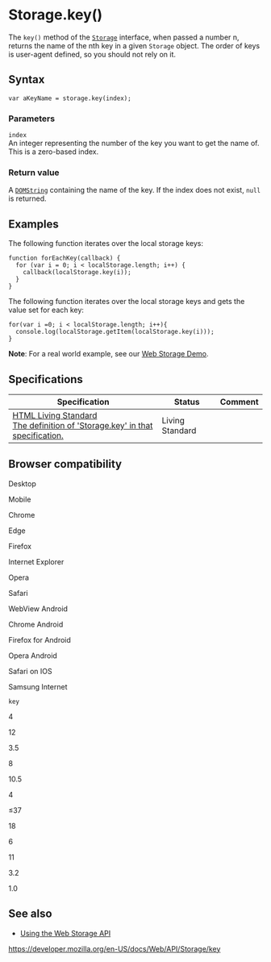 Storage.key()
=============

The `key()` method of the [`Storage`](../storage) interface, when passed a number n, returns the name of the nth key in a given `Storage` object. The order of keys is user-agent defined, so you should not rely on it.

Syntax
------

    var aKeyName = storage.key(index);

### Parameters

`index`  
An integer representing the number of the key you want to get the name of. This is a zero-based index.

### Return value

A [`DOMString`](../domstring) containing the name of the key. If the index does not exist, `null` is returned.

Examples
--------

The following function iterates over the local storage keys:

    function forEachKey(callback) {
      for (var i = 0; i < localStorage.length; i++) {
        callback(localStorage.key(i));
      }
    }

The following function iterates over the local storage keys and gets the value set for each key:

    for(var i =0; i < localStorage.length; i++){
      console.log(localStorage.getItem(localStorage.key(i)));
    }

**Note**: For a real world example, see our [Web Storage Demo](https://mdn.github.io/dom-examples/web-storage/).

Specifications
--------------

<table><thead><tr class="header"><th>Specification</th><th>Status</th><th>Comment</th></tr></thead><tbody><tr class="odd"><td><a href="https://html.spec.whatwg.org/multipage/webstorage.html#dom-storage-key">HTML Living Standard<br />
<span class="small">The definition of 'Storage.key' in that specification.</span></a></td><td><span class="spec-living">Living Standard</span></td><td></td></tr></tbody></table>

Browser compatibility
---------------------

Desktop

Mobile

Chrome

Edge

Firefox

Internet Explorer

Opera

Safari

WebView Android

Chrome Android

Firefox for Android

Opera Android

Safari on IOS

Samsung Internet

`key`

4

12

3.5

8

10.5

4

≤37

18

6

11

3.2

1.0

See also
--------

-   [Using the Web Storage API](../web_storage_api/using_the_web_storage_api)

<a href="https://developer.mozilla.org/en-US/docs/Web/API/Storage/key" class="_attribution-link">https://developer.mozilla.org/en-US/docs/Web/API/Storage/key</a>
